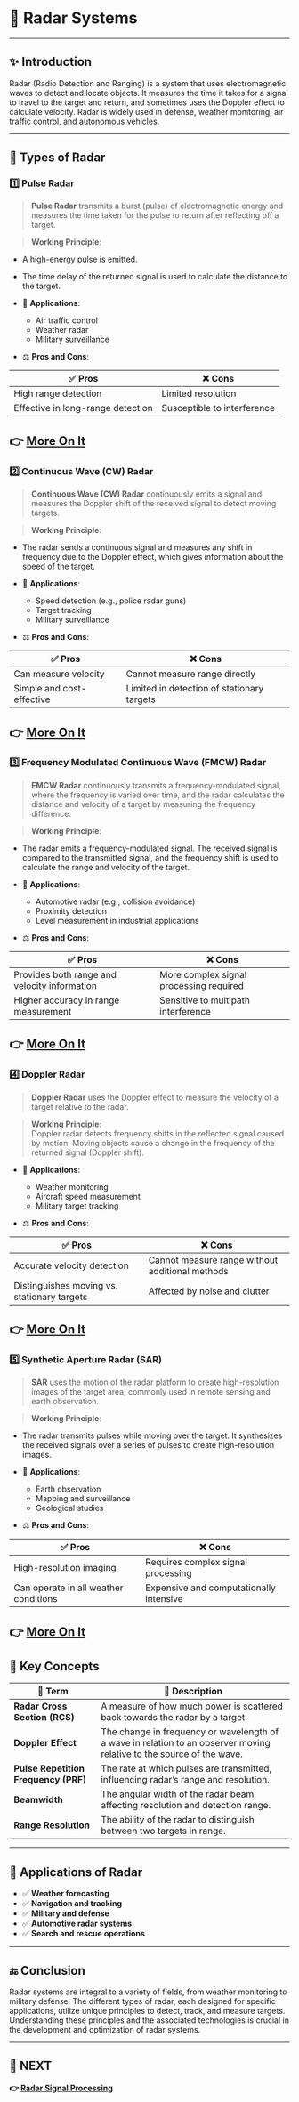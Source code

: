 # 📡 **Radar Systems**

---

## ✨ Introduction

Radar (Radio Detection and Ranging) is a system that uses electromagnetic waves to detect and locate objects. It measures the time it takes for a signal to travel to the target and return, and sometimes uses the Doppler effect to calculate velocity. Radar is widely used in defense, weather monitoring, air traffic control, and autonomous vehicles.

---

## 🔹 Types of Radar

### 1️⃣ **Pulse Radar**

> **Pulse Radar** transmits a burst (pulse) of electromagnetic energy and measures the time taken for the pulse to return after reflecting off a target.

> **Working Principle**:  
  - A high-energy pulse is emitted.  
  - The time delay of the returned signal is used to calculate the distance to the target.
  
- 📡 **Applications**:  
  - Air traffic control  
  - Weather radar  
  - Military surveillance

- ⚖️ **Pros and Cons**:

| ✅ Pros                     | ❌ Cons                          |
|-----------------------------|----------------------------------|
| High range detection         | Limited resolution               |
| Effective in long-range detection | Susceptible to interference    |

**👉 [More On It](https://www.radartutorial.eu/02.basics/Pulse%20Radar.en.html)**  
---

### 2️⃣ **Continuous Wave (CW) Radar**

> **Continuous Wave (CW) Radar** continuously emits a signal and measures the Doppler shift of the received signal to detect moving targets.

> **Working Principle**:  
  - The radar sends a continuous signal and measures any shift in frequency due to the Doppler effect, which gives information about the speed of the target.
  
- 📡 **Applications**:  
  - Speed detection (e.g., police radar guns)  
  - Target tracking  
  - Military surveillance

- ⚖️ **Pros and Cons**:

| ✅ Pros                     | ❌ Cons                          |
|-----------------------------|----------------------------------|
| Can measure velocity         | Cannot measure range directly    |
| Simple and cost-effective    | Limited in detection of stationary targets |

**👉 [More On It](https://www.radartutorial.eu/02.basics/Continuous%20Wave%20Radar.en.html)**  
---

### 3️⃣ **Frequency Modulated Continuous Wave (FMCW) Radar**

> **FMCW Radar** continuously transmits a frequency-modulated signal, where the frequency is varied over time, and the radar calculates the distance and velocity of a target by measuring the frequency difference.

> **Working Principle**:  
  - The radar emits a frequency-modulated signal. The received signal is compared to the transmitted signal, and the frequency shift is used to calculate the range and velocity of the target.

- 📡 **Applications**:  
  - Automotive radar (e.g., collision avoidance)  
  - Proximity detection  
  - Level measurement in industrial applications

- ⚖️ **Pros and Cons**:

| ✅ Pros                     | ❌ Cons                          |
|-----------------------------|----------------------------------|
| Provides both range and velocity information | More complex signal processing required |
| Higher accuracy in range measurement | Sensitive to multipath interference |

**👉 [More On It](https://www.radartutorial.eu/02.basics/Frequency%20Modulated%20Continuous%20Wave%20Radar.en.html)**  
---

### 4️⃣ **Doppler Radar**

> **Doppler Radar** uses the Doppler effect to measure the velocity of a target relative to the radar.

> **Working Principle**:  
  Doppler radar detects frequency shifts in the reflected signal caused by motion. Moving objects cause a change in the frequency of the returned signal (Doppler shift).

- 📡 **Applications**:  
  - Weather monitoring  
  - Aircraft speed measurement  
  - Military target tracking

- ⚖️ **Pros and Cons**:

| ✅ Pros                     | ❌ Cons                          |
|-----------------------------|----------------------------------|
| Accurate velocity detection  | Cannot measure range without additional methods |
| Distinguishes moving vs. stationary targets | Affected by noise and clutter |

**👉 [More On It](https://en.wikipedia.org/wiki/Doppler_radar)**  
---

### 5️⃣ **Synthetic Aperture Radar (SAR)**

> **SAR** uses the motion of the radar platform to create high-resolution images of the target area, commonly used in remote sensing and earth observation.

> **Working Principle**:  
  - The radar transmits pulses while moving over the target. It synthesizes the received signals over a series of pulses to create high-resolution images.

- 📡 **Applications**:  
  - Earth observation  
  - Mapping and surveillance  
  - Geological studies

- ⚖️ **Pros and Cons**:

| ✅ Pros                     | ❌ Cons                          |
|-----------------------------|----------------------------------|
| High-resolution imaging      | Requires complex signal processing |
| Can operate in all weather conditions | Expensive and computationally intensive |

**👉 [More On It](https://www.earthdata.nasa.gov/learn/earth-observation-data-basics/sar)**  
---

## 🧠 Key Concepts

| 🔑 Term                  | 📖 Description                                                               |
|--------------------------|------------------------------------------------------------------------------|
| **Radar Cross Section (RCS)** | A measure of how much power is scattered back towards the radar by a target. |
| **Doppler Effect**        | The change in frequency or wavelength of a wave in relation to an observer moving relative to the source of the wave. |
| **Pulse Repetition Frequency (PRF)** | The rate at which pulses are transmitted, influencing radar’s range and resolution. |
| **Beamwidth**             | The angular width of the radar beam, affecting resolution and detection range. |
| **Range Resolution**      | The ability of the radar to distinguish between two targets in range. |

---

## 📌 Applications of Radar

- ✅ **Weather forecasting**  
- ✅ **Navigation and tracking**  
- ✅ **Military and defense**  
- ✅ **Automotive radar systems**  
- ✅ **Search and rescue operations**

---

## 🔚 Conclusion

Radar systems are integral to a variety of fields, from weather monitoring to military defense. The different types of radar, each designed for specific applications, utilize unique principles to detect, track, and measure targets. Understanding these principles and the associated technologies is crucial in the development and optimization of radar systems.

---

## 🔹 NEXT  
**👉 [Radar Signal Processing](../Signal_Processing)**  
